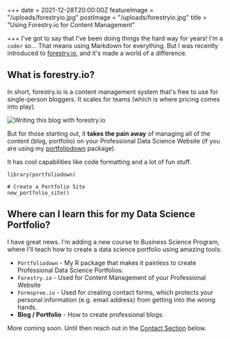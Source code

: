 +++
date = 2021-12-28T20:00:00Z
featureImage = "/uploads/forestryio.jpg"
postImage = "/uploads/forestryio.jpg"
title = "Using Forestry.io for Content Management"

+++
I've got to say that I've been doing things the hard way for years! I'm a `coder` so... That means using Markdown for everything. But I was recently introduced to [forestry.io](https://forestry.io/ "forestry.io"), and it's made a world of a difference.

## What is forestry.io?

In short, forestry.io is a content management system that's free to use for single-person bloggers. It scales for teams (which is where pricing comes into play).

![Writing this blog with forestry.io](/uploads/forestryio_blog_post.jpg "Writing this blog with forestry.io")

But for those starting out, it **takes the pain away** of managing all of the content (blog, portfolio) on your Professional Data Science Website (if you are using my [portfoliodown](https://business-science.github.io/portfoliodown/ "portfoliodown") package).

It has cool capabilities like code formatting and a lot of fun stuff.

    library(portfoliodown)
    
    # Create a Portfolio Site
    new_portfolio_site()

## Where can I learn this for my Data Science Portfolio?

I have great news. I'm adding a new course to Business Science Program, where I'll teach how to create a data science portfolio using amazing tools:

* `Portfoliodown` - My R package that makes it painless to create Professional Data Science Portfolios.
* `Forestry.io` - Used for Content Management of your Professional Website
* `Formspree.io` - Used for creating contact forms, which protects your personal information (e.g. email address) from getting into the wrong hands.
* **Blog / Portfolio** - How to create professional blogs.

More coming soon. Until then reach out in the [Contact Section](#contact) below.